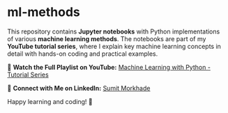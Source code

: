 # **ml-methods**  

This repository contains **Jupyter notebooks** with Python implementations of various **machine learning methods**. The notebooks are part of my **YouTube tutorial series**, where I explain key machine learning concepts in detail with hands-on coding and practical examples.  

🎥 **Watch the Full Playlist on YouTube:** [Machine Learning with Python - Tutorial Series](https://www.youtube.com/playlist?list=PLGhVyCSm4N1YQxlkZa0g8jzUqjJW69MhY)  

💼 **Connect with Me on LinkedIn:** [Sumit Morkhade](https://linkedin.com/in/sumitmorkhade)  

Happy learning and coding! 🚀

